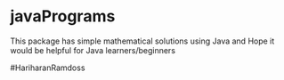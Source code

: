 # javaPrograms


This package has simple mathematical solutions using Java and Hope it would be helpful for Java learners/beginners

#HariharanRamdoss



